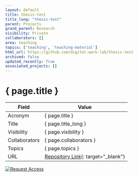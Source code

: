 ```yaml
---
layout: default
title: thesis-test
title_long: "thesis-test"
parent: Projects
grand_parent: Research
visibility: Private
collaborators: []
area: teaching
topics: ['teaching', 'teaching-material']
html_url: https://github.com/digital-work-lab/thesis-test
archived: False
updated_recently: True
associated_projects: []
---
```


# { page.title }

Field               | Value
------------------- | ----------------------------------
Acronym             | { page.title }
Title               | { page.title_long }
Visibility          | { page.visibility }
Collaborators       | { page.collaborators }
Topics              | { page.topics }
URL                 | [Repository Link](https://github.com/digital-work-lab/thesis-test){: target="_blank"}

[![Request Access](https://img.shields.io/badge/Request-Access-blue?style=for-the-badge)](https://github.com/digital-work-lab/thesis-test/issues/new?assignees=geritwagner&labels=access+request&template=request-repo-access.md&title=%5BAccess+Request%5D+Request+for+access+to+repository)

